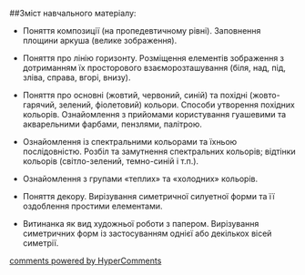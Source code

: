 <div id="hypercomments_widget" class="js-hypercomments-widget invisible"></div>

##Зміст навчального матеріалу:



*	Поняття композиції (на пропедевтичному рівні). Заповнення площини аркуша (велике зображення).

*	Поняття про лінію горизонту. Розміщення елементів зображення з дотриманням їх просторового взаєморозташування (біля, над, під, зліва, справа, вгорі, внизу).

*	Поняття про основні (жовтий, червоний, синій) та похідні (жовто-гарячий, зелений, фіолетовий) кольори. Способи утворення похідних кольорів. Ознайомлення з прийомами користування гуашевими та акварельними фарбами, пензлями, палітрою.

*	Ознайомлення із спектральними кольорами та їхньою послідовністю. Розбіл та замутнення спектральних кольорів; відтінки кольорів (світло-зелений, темно-синій і т.п.).

*	Ознайомлення з групами «теплих» та «холодних» кольорів.

*	Поняття декору. Вирізування симетричної силуетної форми та її оздоблення простими елементами.

*	Витинанка як вид художньої роботи з папером. Вирізування симетричних форм із застосуванням однієї або декількох вісей симетрії.



<div class="js-hypercomments-container">
    <a href="http://hypercomments.com" class="hc-link" title="comments widget">comments powered by HyperComments</a>
</div>